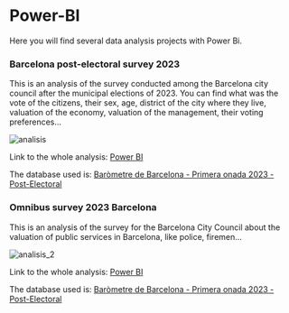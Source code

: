 # Power-BI
Here you will find several data analysis projects with Power Bi. 

### Barcelona post-electoral survey 2023
This is an analysis of the survey conducted among the Barcelona city council after the municipal elections of 2023. You can find what was the vote of the citizens, their sex, age, district of the city where they live, valuation of the economy, valuation of the management, their voting preferences... 

![analisis](https://github.com/itsmariaaa/Power-BI/assets/165412651/7e8cd686-5a35-4355-8674-82a2fa781715)

Link to the whole analysis: [ Power BI](https://app.powerbi.com/view?r=eyJrIjoiNjM1OGI1YWEtMWFiMS00MmRiLTg4MzgtOTk3ZGEyYzg0MmIzIiwidCI6IjZiNTE0YzI5LTIzOTEtNDgzMS1iNzc0LTg0ZjM1YzQ1YmYwMSIsImMiOjh9)

The database used is: [ Baròmetre de Barcelona - Primera onada 2023 - Post-Electoral](https://w10.bcn.cat/APPS/riswestudis/editEstudi.do?reqCode=inspectById&estudiid=7360&set-locale=ca_ES)

### Omnibus survey 2023 Barcelona 
This is an analysis of the survey for the Barcelona City Council about the valuation of public services in Barcelona, like police, firemen...

![analisis_2](https://github.com/itsmariaaa/Power-BI/assets/165412651/fe2ca5ae-eafb-4876-ae46-d10023d33bb2)

Link to the whole analysis: [ Power BI](https://app.powerbi.com/view?r=eyJrIjoiN2MyYWU5NDgtMjQyMi00MWFhLTgyMGEtZjYxYTNkYmFjMDE0IiwidCI6IjZiNTE0YzI5LTIzOTEtNDgzMS1iNzc0LTg0ZjM1YzQ1YmYwMSIsImMiOjh9)

The database used is: [ Baròmetre de Barcelona - Primera onada 2023 - Post-Electoral](https://w10.bcn.cat/APPS/riswestudis/editEstudi.do?reqCode=inspectById&estudiid=7341&set-locale=ca_ES)


